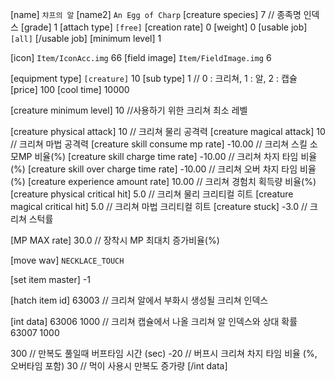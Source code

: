 ﻿[name] `챠프의 알`
[name2] `An Egg of Charp`
[creature species] 7		// 종족명 인덱스
[grade] 1
[attach type] `[free]`
[creation rate] 0
[weight] 0
[usable job]
`[all]`
[/usable job]
[minimum level] 1

[icon] `Item/IconAcc.img` 66
[field image] `Item/FieldImage.img` 6

[equipment type] `[creature]` 10
[sub type] 1			// 0 : 크리쳐, 1 : 알, 2 : 캡슐
[price] 100
[cool time] 10000

[creature minimum level] 10			//사용하기 위한 크리쳐 최소 레벨

[creature physical attack] 10			// 크리쳐 물리 공격력
[creature magical attack] 10			// 크리쳐 마법 공격력
[creature skill consume mp rate] -10.00		// 크리쳐 스킬 소모MP 비율(%)
[creature skill charge time rate] -10.00	// 크리쳐 차지 타임 비율(%)
[creature skill over charge time rate] -10.00	// 크리쳐 오버 차지 타임 비율(%)
[creature experience amount rate] 10.00		// 크리쳐 경험치 획득량 비율(%)
[creature physical critical hit] 5.0		// 크리쳐 물리 크리티컬 히트
[creature magical critical hit] 5.0		// 크리쳐 마법 크리티컬 히트
[creature stuck] -3.0				// 크리쳐 스턱률

[MP MAX rate] 30.0		// 장착시 MP 최대치 증가비율(%)

[move wav] `NECKLACE_TOUCH`

[set item master] -1

[hatch item id] 63003		// 크리쳐 알에서 부화시 생성될 크리쳐 인덱스

[int data]
63006	1000			// 크리쳐 캡슐에서 나올 크리쳐 알 인덱스와 상대 확률
63007	1000

300				// 만복도 풀일때 버프타임 시간 (sec)
-20				// 버프시 크리쳐 차지 타임 비율 (%, 오버타임 포함)
30 				// 먹이 사용시 만복도 증가량
[/int data]

